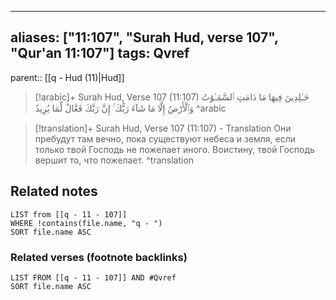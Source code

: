 
---
aliases: ["11:107", "Surah Hud, verse 107", "Qur'an 11:107"]
tags: Qvref
---

parent:: [[q - Hud (11)|Hud]]

> [!arabic]+ Surah Hud, Verse 107 (11:107)
> <span class="quran-arabic">خَـٰلِدِينَ فِيهَا مَا دَامَتِ ٱلسَّمَـٰوَٰتُ وَٱلْأَرْضُ إِلَّا مَا شَآءَ رَبُّكَ ۚ إِنَّ رَبَّكَ فَعَّالٌ لِّمَا يُرِيدُ</span>
^arabic

> [!translation]+ Surah Hud, Verse 107 (11:107) - Translation
> Они пребудут там вечно, пока существуют небеса и земля, если только твой Господь не пожелает иного. Воистину, твой Господь вершит то, что пожелает.
^translation



## Related notes
```dataview
LIST from [[q - 11 - 107]]
WHERE !contains(file.name, "q - ")
SORT file.name ASC
```

### Related verses (footnote backlinks)
```dataview
LIST FROM [[q - 11 - 107]] AND #Qvref
SORT file.name ASC
```

